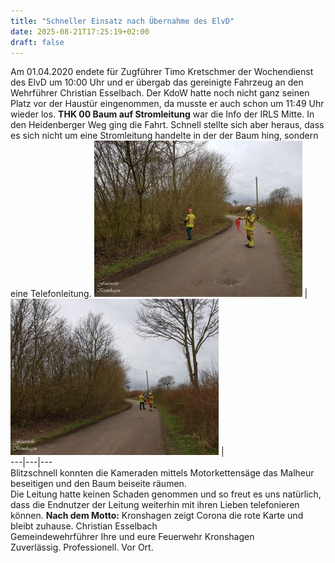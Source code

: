 ```yaml
---
title: "Schneller Einsatz nach Übernahme des ElvD"
date: 2025-08-21T17:25:19+02:00
draft: false
---
```


Am 01.04.2020 endete für Zugführer Timo Kretschmer der Wochendienst des ElvD um 10:00 Uhr und er übergab das gereinigte Fahrzeug an den Wehrführer Christian Esselbach.
Der KdoW hatte noch nicht ganz seinen Platz vor der Haustür eingenommen, da musste er auch schon um 11:49 Uhr wieder los.
**THK 00 Baum auf Stromleitung** war die Info der IRLS Mitte. In den Heidenberger Weg ging die Fahrt. Schnell stellte sich aber heraus, dass es sich nicht um eine Stromleitung handelte in der der Baum hing, sondern eine Telefonleitung.
[![b_0_250_16777215_00_images_artikel_Einsatz_2020-04-01_1.jpg](img/b_0_250_16777215_00_images_artikel_Einsatz_2020-04-01_1.jpg)](/images/artikel/Einsatz_2020-04-01_1.jpg) | [![b_0_250_16777215_00_images_artikel_Einsatz_2020-04-01_2.jpg](img/b_0_250_16777215_00_images_artikel_Einsatz_2020-04-01_2.jpg)](/images/artikel/Einsatz_2020-04-01_2.jpg) |   
---|---|---  
Blitzschnell konnten die Kameraden mittels Motorkettensäge das Malheur beseitigen und den Baum beiseite räumen.   
Die Leitung hatte keinen Schaden genommen und so freut es uns natürlich, dass die Endnutzer der Leitung weiterhin mit ihren Lieben telefonieren können.
**Nach dem Motto:** Kronshagen zeigt Corona die rote Karte und bleibt zuhause.
Christian Esselbach   
Gemeindewehrführer
Ihre und eure Feuerwehr Kronshagen  
Zuverlässig. Professionell. Vor Ort.
